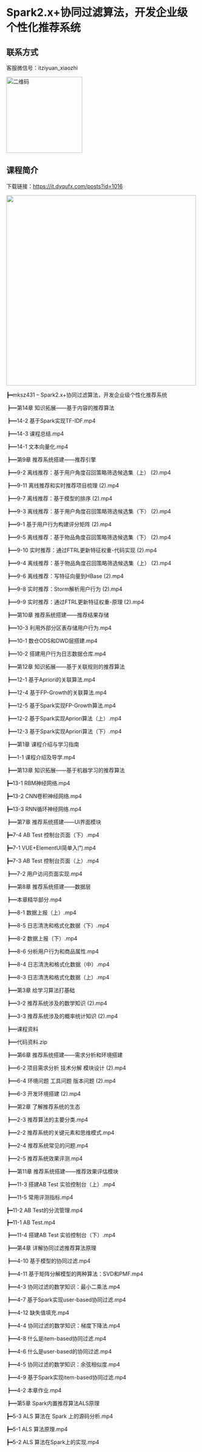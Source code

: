 # Spark2.x+协同过滤算法，开发企业级个性化推荐系统

## 联系方式

客服微信号：itziyuan_xiaozhi

<img src="https://ziyuanyun.oss-cn-guangzhou.aliyuncs.com/common/20240614073449/666b82192834a.jpg" width="200" height="200" alt="二维码">

## 课程简介

下载链接：https://it.dyqufx.com/posts?id=1016

<img src="https://ziyuanyun.oss-cn-guangzhou.aliyuncs.com/yun/20240515153555/664465db3ac36.jpg" width="500" alt="">

  ┣━mksz431 &#8211; Spark2.x+协同过滤算法，开发企业级个性化推荐系统

 ┣━第14章 知识拓展——基于内容的推荐算法

 ┣━14-2 基于Spark实现TF-IDF.mp4

 ┣━14-3 课程总结.mp4

 ┣━14-1 文本向量化.mp4

 ┣━第9章 推荐系统搭建——推荐引擎

 ┣━9-2 离线推荐：基于用户角度召回策略筛选候选集（上） (2).mp4

 ┣━9-11 离线推荐和实时推荐项目梳理 (2).mp4

 ┣━9-7 离线推荐：基于模型的排序 (2).mp4

 ┣━9-3 离线推荐：基于用户角度召回策略筛选候选集（下） (2).mp4

 ┣━9-1 基于用户行为构建评分矩阵 (2).mp4

 ┣━9-5 离线推荐：基于物品角度召回策略筛选候选集（下） (2).mp4

 ┣━9-10 实时推荐：通过FTRL更新特征权重-代码实现 (2).mp4

 ┣━9-4 离线推荐：基于物品角度召回策略筛选候选集（上） (2).mp4

 ┣━9-6 离线推荐：写特征向量到HBase (2).mp4

 ┣━9-8 实时推荐：Storm解析用户行为 (2).mp4

 ┣━9-9 实时推荐：通过FTRL更新特征权重-原理 (2).mp4

 ┣━第10章 推荐系统搭建——推荐结果存储

 ┣━10-3 利用外部分区表存储用户行为.mp4

 ┣━10-1 数仓ODS和DWD层搭建.mp4

 ┣━10-2 搭建用户行为日志数据仓库.mp4

 ┣━第12章 知识拓展——基于关联规则的推荐算法

 ┣━12-1 基于Apriori的关联算法.mp4

 ┣━12-4 基于FP-Growth的关联算法.mp4

 ┣━12-5 基于Spark实现FP-Growth算法.mp4

 ┣━12-2 基于Spark实现Apriori算法（上）.mp4

 ┣━12-3 基于Spark实现Apriori算法（下）.mp4

 ┣━第1章 课程介绍与学习指南

 ┣━1-1 课程介绍及导学.mp4

 ┣━第13章 知识拓展——基于机器学习的推荐算法

 ┣━13-1 RBM神经网络.mp4

 ┣━13-2 CNN卷积神经网络.mp4

 ┣━13-3 RNN循环神经网络.mp4

 ┣━第7章 推荐系统搭建——UI界面模块

 ┣━7-4 AB Test 控制台页面（下）.mp4

 ┣━7-1 VUE+ElementUI简单入门.mp4

 ┣━7-3 AB Test 控制台页面（上）.mp4

 ┣━7-2 用户访问页面实现.mp4

 ┣━第8章 推荐系统搭建——数据层

 ┣━本章精华部分.mp4

 ┣━8-1 数据上报（上）.mp4

 ┣━8-5 日志清洗和格式化数据（下）.mp4

 ┣━8-2 数据上报（下）.mp4

 ┣━8-6 分析用户行为和商品属性.mp4

 ┣━8-4 日志清洗和格式化数据（中）.mp4

 ┣━8-3 日志清洗和格式化数据（上）.mp4

 ┣━第3章 给学习算法打基础

 ┣━3-2 推荐系统涉及的数学知识 (2).mp4

 ┣━3-3 推荐系统涉及的概率统计知识 (2).mp4

 ┣━课程资料

 ┣━代码资料.zip

 ┣━第6章 推荐系统搭建——需求分析和环境搭建

 ┣━6-2 项目需求分析 技术分解 模块设计 (2).mp4

 ┣━6-4 环境问题 工具问题 版本问题 (2).mp4

 ┣━6-3 开发环境搭建 (2).mp4

 ┣━第2章 了解推荐系统的生态

 ┣━2-3 推荐算法的主要分类.mp4

 ┣━2-2 推荐系统的关键元素和思维模式.mp4

 ┣━2-4 推荐系统常见的问题.mp4

 ┣━2-5 推荐系统效果评测.mp4

 ┣━第11章 推荐系统搭建——推荐效果评估模块

 ┣━11-3 搭建AB Test 实验控制台（上）.mp4

 ┣━11-5 常用评测指标.mp4

 ┣━11-2 AB Test的分流管理.mp4

 ┣━11-1 AB Test.mp4

 ┣━11-4 搭建AB Test 实验控制台（下）.mp4

 ┣━第4章 详解协同过滤推荐算法原理

 ┣━4-10 基于模型的协同过滤.mp4

 ┣━4-11 基于矩阵分解模型的两种算法：SVD和PMF.mp4

 ┣━4-3 协同过滤的数学知识：最小二乘法.mp4

 ┣━4-7 基于Spark实现user-based协同过滤.mp4

 ┣━4-12 缺失值填充.mp4

 ┣━4-4 协同过滤的数学知识：梯度下降法.mp4

 ┣━4-8 什么是item-based协同过滤.mp4

 ┣━4-6 什么是user-based的协同过滤.mp4

 ┣━4-5 协同过滤的数学知识：余弦相似度.mp4

 ┣━4-9 基于Spark实现item-based协同过滤.mp4

 ┣━4-2 本章作业.mp4

 ┣━第5章 Spark内置推荐算法ALS原理

 ┣━5-3 ALS 算法在 Spark 上的源码分析.mp4

 ┣━5-1 ALS 算法原理.mp4

 ┣━5-2 ALS 算法在Spark上的实现.mp4

  
